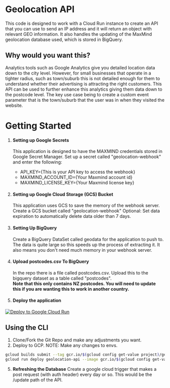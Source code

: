 # Geolocation API
This code is designed to work with a Cloud Run instance to create an API that you can use to send an IP address and it will return an object with relevant GEO information.  It also handles the updating of the MaxMind geolocation database used, which is stored in BigQuery.

## Why would you want this?
Analytics tools such as Google Analytics give you detailed location data down to the city level. However, for small businesses that operate in a tighter radius, such as town/suburb this is not detailed enough for them to understand whether their advertising is attracting the right customers.  This API can be used to further enhance this analytics giving them data down to the postcode level.  The key use case being to create a custom event parameter that is the town/suburb that the user was in when they visited the website. 

# Getting Started
1. #### Setting up Google Secrets
    This application is designed to have the MAXMIND credentials stored in Google Secret Manager.  Set up a secret called "geolocation-webhook" and enter the following:
    - API_KEY={This is your API key to access the webhook}
    - MAXMIND_ACCOUNT_ID={Your Maxmind account id}
    - MAXMIND_LICENSE_KEY={Your Maxmind license key}

2. #### Setting up Google Cloud Storage (GCS) Bucket
    This application uses GCS to save the memory of the webhook server.  Create a GCS bucket called "geolocation-webhook"
    Optional: Set data expiration to automatically delete data older than 7 days.

3. #### Setting Up BigQuery
    Create a BigQuery DataSet called geodata for the application to push to. The data is quite large so this speeds up the process of extracting it.  It also means you don't need much memory in your webhook server.

4. #### Upload postcodes.csv To BigQuery
    In the repo there is a file called postcodes.csv.  Upload this to the bigquery dataset as a table called "postcodes".  
    **Note that this only contains NZ postcodes.  You will need to update this if you are wanting this to work in another country.** 

4. #### Deploy the application
[![Deploy to Google Cloud Run](https://deploy.cloud.run/button.svg)](https://deploy.cloud.run/?git_repo=https://github.com/jamesMorgan654/geolocation_api)

## Using the CLI
1. Clone/Fork the Git Repo and make any adjustments you want.
2. Deploy to GCP. NOTE: Make any changes to envs.
```bash
gcloud builds submit --tag gcr.io/$(gcloud config get-value project)/geolocation-api
gcloud run deploy geolocation-api --image gcr.io/$(gcloud config get-value project)/geolocation-api --platform managed --region us-central1 --allow-unauthenticated --port 8080 --memory 256Mi --cpu 0.25
```

5. **Refreshing the Database**
Create a google cloud trigger that makes a post request (with auth header) every day or so.  This would be the /update path of the API.